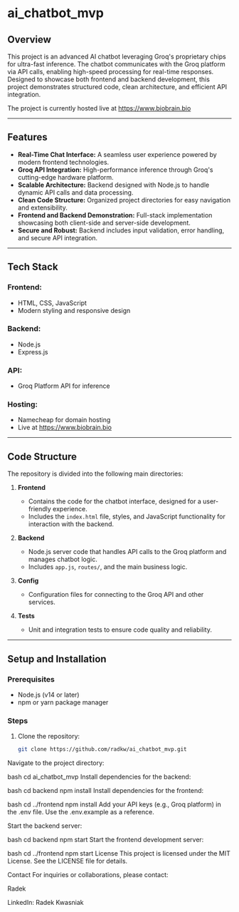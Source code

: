 # ai_chatbot_mvp
## Overview
This project is an advanced AI chatbot leveraging Groq's proprietary chips for ultra-fast inference. The chatbot communicates with the Groq platform via API calls, enabling high-speed processing for real-time responses. Designed to showcase both frontend and backend development, this project demonstrates structured code, clean architecture, and efficient API integration.

The project is currently hosted live at https://www.biobrain.bio

---

## Features
- **Real-Time Chat Interface:** A seamless user experience powered by modern frontend technologies.
- **Groq API Integration:** High-performance inference through Groq's cutting-edge hardware platform.
- **Scalable Architecture:** Backend designed with Node.js to handle dynamic API calls and data processing.
- **Clean Code Structure:** Organized project directories for easy navigation and extensibility.
- **Frontend and Backend Demonstration:** Full-stack implementation showcasing both client-side and server-side development.
- **Secure and Robust:** Backend includes input validation, error handling, and secure API integration.

---

## Tech Stack
### Frontend:
- HTML, CSS, JavaScript
- Modern styling and responsive design

### Backend:
- Node.js
- Express.js

### API:
- Groq Platform API for inference

### Hosting:
- Namecheap for domain hosting
- Live at https://www.biobrain.bio

---

## Code Structure
The repository is divided into the following main directories:

1. **Frontend**
   - Contains the code for the chatbot interface, designed for a user-friendly experience.
   - Includes the `index.html` file, styles, and JavaScript functionality for interaction with the backend.

2. **Backend**
   - Node.js server code that handles API calls to the Groq platform and manages chatbot logic.
   - Includes `app.js`, `routes/`, and the main business logic.

3. **Config**
   - Configuration files for connecting to the Groq API and other services.

4. **Tests**
   - Unit and integration tests to ensure code quality and reliability.

---

## Setup and Installation
### Prerequisites
- Node.js (v14 or later)
- npm or yarn package manager

### Steps
1. Clone the repository:
   ```bash
   git clone https://github.com/radkw/ai_chatbot_mvp.git
Navigate to the project directory:

bash
cd ai_chatbot_mvp
Install dependencies for the backend:

bash
cd backend
npm install
Install dependencies for the frontend:

bash
cd ../frontend
npm install
Add your API keys (e.g., Groq platform) in the .env file. Use the .env.example as a reference.

Start the backend server:

bash
cd backend
npm start
Start the frontend development server:

bash
cd ../frontend
npm start
License
This project is licensed under the MIT License. See the LICENSE file for details.

Contact
For inquiries or collaborations, please contact:

Radek

LinkedIn: Radek Kwasniak
